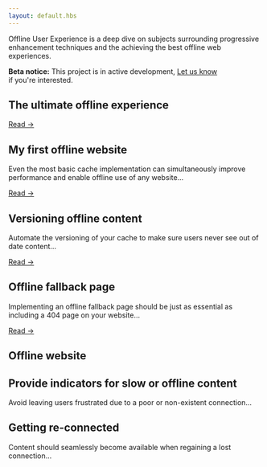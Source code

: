 ```yaml
---
layout: default.hbs
---
```


<p class="subtitle">
  Offline User Experience is a deep dive on subjects surrounding progressive
  enhancement techniques and the achieving the best offline web experiences.
</p>

<div class="callout">
  <strong>Beta notice:</strong> This project is in active development,
  <a href="mailto:ask@etch.co">Let us know</a><br/> if you're interested.
</div>

<section class="articles">
  <div class="articles__item">
    <h2 class="articles__item-title">
      The ultimate offline experience
    </h2>
    <a href="/the-ultimate-offline-experience.html">Read &rarr;</a>
  </div>

  <div class="articles__item">
    <h2 class="articles__item-title">
      My first offline website
    </h2>
    <p class="articles__item-content">
      Even the most basic cache implementation can simultaneously improve
      performance and enable offline use of any website&hellip;
    </p>
    <a href="/my-first-offline-website.html">Read &rarr;</a>
  </div>

  <div class="articles__item">
    <h2 class="articles__item-title">
      Versioning offline content
    </h2>
    <p class="articles__item-content">
      Automate the versioning of your cache to make sure users never see out
      of date content&hellip;
    </p>
    <a href="/versioning-offline-content.html">Read &rarr;</a>
  </div>

  <div class="articles__item">
    <h2 class="articles__item-title">
      Offline fallback page
    </h2>
    <p class="articles__item-content">
      Implementing an offline fallback page should be just as essential as including
      a 404 page on your website&hellip;
    </p>
    <a href="/offline-fallback-page.html">Read &rarr;</a>
  </div>

  <div class="articles__item">
    <h2 class="articles__item-title">
      Offline website
    </h2>
  </div>

  <div class="articles__item">
    <h2 class="articles__item-title">
      Provide indicators for slow or offline content
    </h2>
    <p class="articles__item-content">
      Avoid leaving users frustrated due to a poor or non-existent connection&hellip;
    </p>
  </div>

  <div class="articles__item">
    <h2 class="articles__item-title">
      Getting re-connected
    </h2>
    <p class="articles__item-content">
      Content should seamlessly become available when regaining a lost
      connection&hellip;
    </p>
  </div>
</section>
